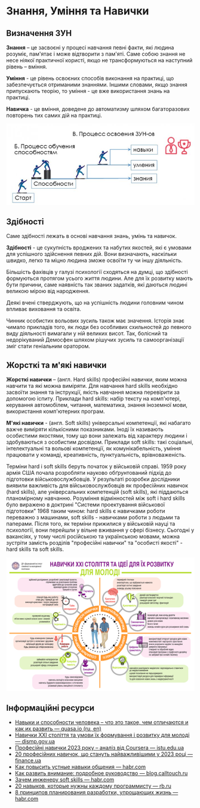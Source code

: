 # Знання, Уміння та Навички

## Визначення ЗУН

**Знання** – це засвоєні у процесі навчання певні факти, які людина розуміє, пам'ятає і може відтворити з пам'яті. Саме собою знання не несе ніякої практичної користі, якщо не трансформуються на наступний рівень – вміння.

**Уміння** - це рівень освоєних способів виконання на практиці, що забезпечується отриманими знаннями. Іншими словами, якщо знання припускають теорію, то уміння - це вже використання знань на практиці.

**Навичка** - це вміння, доведене до автоматизму шляхом багаторазових повторень тих самих дій на практиці.

![ЗУН](./assets/ksa.jpg)

## Здібності

Саме здібності лежать в основі навчання знань, умінь та навичок.

**Здібності** - це сукупність вроджених та набутих якостей, які є умовами для успішного здійснення певних дій. Вони визначають, наскільки швидко, легко та міцно людина зможе освоїти ту чи іншу діяльність.

Більшість фахівців у галузі психології сходяться на думці, що здібності формуються протягом усього життя людини.
Але для їх розвитку мають бути причини, саме наявність так званих задатків, які даються людині великою мірою від народження.

Деякі вчені стверджують, що на успішність людини головним чином впливає виховання та освіта.

Чинник особистих вольових зусиль також має значення. Історія знає чимало прикладів того, як люди без особливих схильностей до певного виду діяльності вимагали у ній великих висот. Так, болісний та недорікуваний Демосфен шляхом рішучих зусиль та самоорганізації зміг стати геніальним оратором.

## Жорсткі та м'які навички

**Жорсткі навички** – (англ. Hard skills) професійні навички, яким можна навчити та які можна виміряти. Для навчання hard skills необхідно засвоїти знання та інструкції, якість навчання можна перевірити за допомогою іспиту. Приклади hard skills: набір тексту на комп'ютері, керування автомобілем, читання, математика, знання іноземної мови, використання комп'ютерних програм.

**М'які навички** - (англ. Soft skills) універсальні компетенції, які набагато важче виміряти кількісними показниками. Іноді їх називають особистими якостями, тому що вони залежать від характеру людини і здобуваються з особистим досвідом. Приклади soft skills: такі соціальні, інтелектуальні та вольові компетенції, як комунікабельність, уміння працювати у команді, креативність, пунктуальність, врівноваженість.

Терміни hard і soft skills беруть початок у військовій справі. 1959 року армія США почала розробляти науково обґрунтований підхід до підготовки військовослужбовців. У результаті розробки дослідники виявили важливість для військовослужбовців як професійних навичок (hard skills), але універсальних компетенцій (soft skills), які піддаються планомірному навчанню. Розуміння відмінностей між soft і hard skills було виражено в доктрині "Системи проектування військової підготовки" 1968 таким чином: hard skills є навичками роботи переважно з машинами, soft skills - навичками роботи з людьми та паперами. Після того, як терміни прижилися у військовій науці та психології, вони перейшли у вільне вживання у сфері бізнесу. Сьогодні у вакансіях, у тому числі російською та українською мовами, можна зустріти замість розділів "професійні навички" та "особисті якості" - hard skills та soft skills.

![soft-skills](./assets/skills.soft.png)

## Інформаційні ресурси

- [Навыки и способности человека – что это такое, чем отличаются и как их развить — quasa.io (ru, en)](https://quasa.io/ru/media/navyki-i-sposobnosti-cheloveka-chto-eto-takoe-chem-otlichayutsya-i-kak-ih-razvit)
- [Навички ХХІ століття та умови їх формування і розвитку для молоді — dismp.gov.ua](https://dismp.gov.ua/navychky-khkhi-stolittia-ta-umovy-ikh-formuvannia-i-rozvytku-dlia-molodi/)
- [Професійні навички 2023 року – аналіз від Coursera — istu.edu.ua](https://istu.edu.ua/професійні-навички-2023-року/)
- [20 професійних навичок, що стануть найважливішими у 2023 році — finance.ua](https://news.finance.ua/ua/20-profesiynyh-navychok-shho-stanut-nayvazhlyvishymy-u-2023-roci)
- [Как повысить устные навыки общения — habr.com](https://ru.wikihow.com/повысить-устные-навыки-общения)
- [Как развить внимание: подробное руководство — blog.calltouch.ru](https://blog.calltouch.ru/kak-razvit-vnimanie-podrobnoe-rukovodstvo/)
- [Зачем инженеру soft skills — habr.com](https://habr.com/ru/company/epam_systems/blog/418621/)
- [20 навыков, которые нужны каждому программисту — rb.ru](https://rb.ru/story/20-musthave-skills/)
- [8 принципов планирования разработки, упрощающих жизнь — habr.com](https://habr.com/ru/company/edison/blog/272085/)
